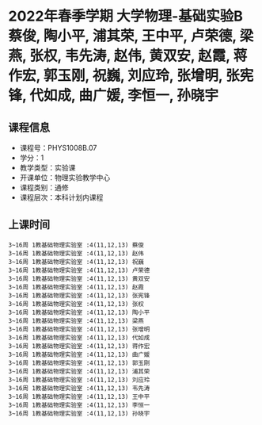 # 2022年春季学期 大学物理-基础实验B 蔡俊, 陶小平, 浦其荣, 王中平, 卢荣德, 梁燕, 张权, 韦先涛, 赵伟, 黄双安, 赵霞, 蒋作宏, 郭玉刚, 祝巍, 刘应玲, 张增明, 张宪锋, 代如成, 曲广媛, 李恒一, 孙晓宇






## 课程信息

- 课程号：PHYS1008B.07
- 学分：1
- 教学类型：实验课
- 开课单位：物理实验教学中心
- 课程类别：通修
- 课程层次：本科计划内课程

## 上课时间

```
3~16周 1教基础物理实验室 :4(11,12,13) 蔡俊
3~16周 1教基础物理实验室 :4(11,12,13) 赵伟
3~16周 1教基础物理实验室 :4(11,12,13) 祝巍
3~16周 1教基础物理实验室 :4(11,12,13) 卢荣德
3~16周 1教基础物理实验室 :4(11,12,13) 黄双安
3~16周 1教基础物理实验室 :4(11,12,13) 赵霞
3~16周 1教基础物理实验室 :4(11,12,13) 张宪锋
3~16周 1教基础物理实验室 :4(11,12,13) 张权
3~16周 1教基础物理实验室 :4(11,12,13) 陶小平
3~16周 1教基础物理实验室 :4(11,12,13) 梁燕
3~16周 1教基础物理实验室 :4(11,12,13) 张增明
3~16周 1教基础物理实验室 :4(11,12,13) 代如成
3~16周 1教基础物理实验室 :4(11,12,13) 蒋作宏
3~16周 1教基础物理实验室 :4(11,12,13) 曲广媛
3~16周 1教基础物理实验室 :4(11,12,13) 郭玉刚
3~16周 1教基础物理实验室 :4(11,12,13) 浦其荣
3~16周 1教基础物理实验室 :4(11,12,13) 刘应玲
3~16周 1教基础物理实验室 :4(11,12,13) 韦先涛
3~16周 1教基础物理实验室 :4(11,12,13) 王中平
3~16周 1教基础物理实验室 :4(11,12,13) 李恒一
3~16周 1教基础物理实验室 :4(11,12,13) 孙晓宇
```

